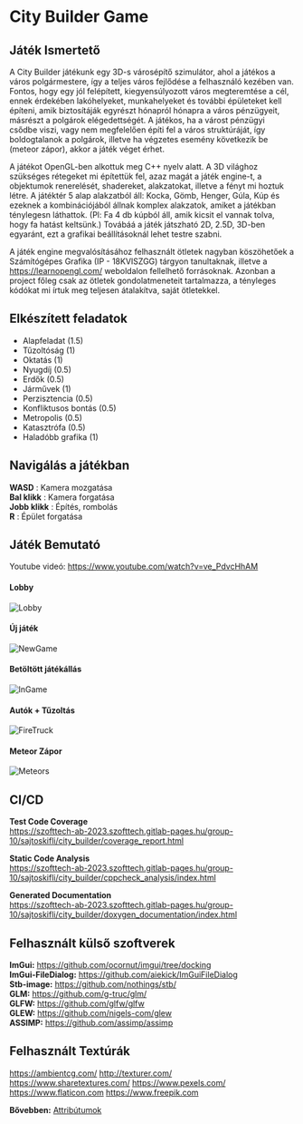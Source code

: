 # City Builder Game

## Játék Ismertető

A City Builder játékunk egy 3D-s városépítő szimulátor, ahol a játékos a város polgármestere, így a teljes város fejlődése a felhasználó kezében van. Fontos, hogy egy jól felépített, kiegyensúlyozott város megteremtése a cél, ennek érdekében lakóhelyeket, munkahelyeket és további épületeket kell építeni, amik biztosítáják egyrészt hónapról hónapra a város pénzügyeit, másrészt a polgárok elégedettségét. A játékos, ha a várost pénzügyi csődbe viszi, vagy nem megfelelően építi fel a város struktúráját, így boldogtalanok a polgárok, illetve ha végzetes esemény következik be (meteor zápor), akkor a játék véget érhet. 

A játékot OpenGL-ben alkottuk meg C++ nyelv alatt. A 3D világhoz szükséges rétegeket mi építettük fel, azaz magát a játék engine-t, a objektumok renerelését, shadereket, alakzatokat, illetve a fényt mi hoztuk létre. A játéktér 5 alap alakzatból áll: Kocka, Gömb, Henger, Gúla, Kúp és ezeknek a kombinációjából állnak komplex alakzatok, amiket a játékban ténylegesn láthattok. (Pl: Fa 4 db kúpból áll, amik kicsit el vannak tolva, hogy fa hatást keltsünk.)
Továbáá a játék játszható 2D, 2.5D, 3D-ben egyaránt, ezt a grafikai beállításoknál lehet testre szabni.

A játék engine megvalósításához felhasznált ötletek nagyban köszöhetőek a Számítógépes Grafika (IP - 18KVISZGG) tárgyon tanultaknak, illetve a https://learnopengl.com/ weboldalon fellelhető forrásoknak. Azonban a project főleg csak az ötletek gondolatmeneteit tartalmazza, a tényleges kódókat mi írtuk meg teljesen átalakítva, saját ötletekkel.

## Elkészített feladatok
- Alapfeladat (1.5)
- Tűzoltóság (1)
- Oktatás (1)
- Nyugdíj (0.5)
- Erdők (0.5)
- Járművek (1)
- Perzisztencia (0.5)
- Konfliktusos bontás (0.5)
- Metropolis (0.5)
- Katasztrófa (0.5)
- Haladóbb grafika (1)

## Navigálás a játékban

**WASD** : Kamera mozgatása <br>
**Bal klikk** : Kamera forgatása <br>
**Jobb klikk** : Építés, rombolás <br>
**R** : Épület forgatása <br>

## Játék Bemutató

Youtube videó: https://www.youtube.com/watch?v=ve_PdvcHhAM

#### Lobby
![Lobby](Images/Lobby.jpg)

#### Új játék
![NewGame](Images/NewGame.jpg)

#### Betöltött játékállás
![InGame](Images/InGame.jpg)

#### Autók + Tűzoltás
![FireTruck](Images/FireTruck.jpg)

#### Meteor Zápor
![Meteors](Images/Meteors.jpg)

## CI/CD

**Test Code Coverage** <br>
https://szofttech-ab-2023.szofttech.gitlab-pages.hu/group-10/sajtoskifli/city_builder/coverage_report.html

**Static Code Analysis** <br>
https://szofttech-ab-2023.szofttech.gitlab-pages.hu/group-10/sajtoskifli/city_builder/cppcheck_analysis/index.html

**Generated Documentation** <br>
https://szofttech-ab-2023.szofttech.gitlab-pages.hu/group-10/sajtoskifli/city_builder/doxygen_documentation/index.html

## Felhasznált külső szoftverek

**ImGui:** https://github.com/ocornut/imgui/tree/docking <br>
**ImGui-FileDialog:** https://github.com/aiekick/ImGuiFileDialog <br>
**Stb-image:** https://github.com/nothings/stb/ <br>
**GLM:** https://github.com/g-truc/glm/ <br>
**GLFW:** https://github.com/glfw/glfw <br>
**GLEW:** https://github.com/nigels-com/glew <br>
**ASSIMP:** https://github.com/assimp/assimp <br>

## Felhasznált Textúrák

https://ambientcg.com/
http://texturer.com/
https://www.sharetextures.com/
https://www.pexels.com/
https://www.flaticon.com
https://www.freepik.com

**Bővebben:** [Attribútumok](TextureAttributes.txt)